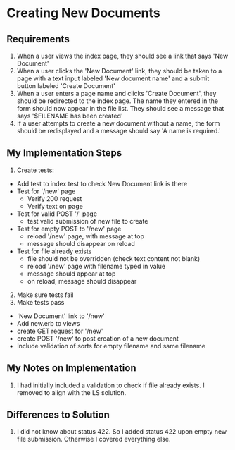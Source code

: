 # Creating New Documents

## Requirements

1. When a user views the index page, they should see a link that says 'New Document'
2. When a user clicks the 'New Document' link, they should be taken to a page with a text input labeled 'New document name' and a submit button labeled 'Create Document'
3. When a user enters a page name and clicks 'Create Document', they should be redirected to the index page. The name they entered in the form should now appear in the file list. They should see a message that says '$FILENAME has been created'
4. If a user attempts to create a new document without a name, the form should be redisplayed and a message should say 'A name is required.'

## My Implementation Steps

1. Create tests:
  - Add test to index test to check New Document link is there
  - Test for '/new' page
    - Verify 200 request
    - Verify text on page
  - Test for valid POST '/' page
    - test valid submission of new file to create
  - Test for empty POST to '/new' page
    - reload '/new' page, with message at top
    - message should disappear on reload
  - Test for file already exists
    - file should not be overridden (check text content not blank)
    - reload '/new' page with filename typed in value
    - message should appear at top
    - on reload, message should disappear
2. Make sure tests fail
3. Make tests pass
  - 'New Document' link to '/new'
  - Add new.erb to views
  - create GET request for '/new'
  - create POST '/new' to post creation of a new document
  - Include validation of sorts for empty filename and same filename


## My Notes on Implementation

1. I had initially included a validation to check if file already exists. I removed to align with the LS solution.

## Differences to Solution

1. I did not know about status 422. So I added status 422 upon empty new file submission. Otherwise I covered everything else.

